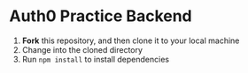 # Auth0 Practice Backend

1. **Fork** this repository, and then clone it to your local machine
1. Change into the cloned directory 
1. Run `npm install` to install dependencies

